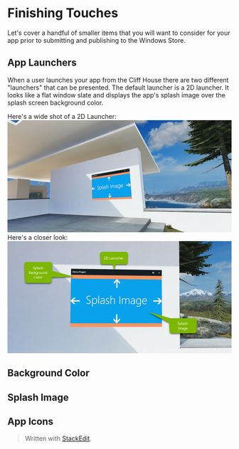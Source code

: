 # Finishing Touches
Let's cover a handful of smaller items that you will want to consider for your app prior to submitting and publishing to the Windows Store. 

## App Launchers
When a user launches your app from the Cliff House there are two different "launchers" that can be presented. The default launcher is a 2D launcher. It looks like a flat window slate and displays the app's splash image over the splash screen background color.

Here's a wide shot of a 2D Launcher:
![2D Launcher](https://raw.githubusercontent.com/ericahlstrom/Doc-Temp/master/images/4-2DLauncher.jpg)
Here's a closer look:
![enter image description here](https://raw.githubusercontent.com/ericahlstrom/Doc-Temp/master/images/4-2DLauncher2.jpg)

## Background Color

## Splash Image




## App Icons 


> Written with [StackEdit](https://stackedit.io/).
<!--stackedit_data:
eyJoaXN0b3J5IjpbMTE1NDQ3NDcxMl19
-->